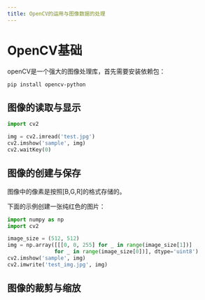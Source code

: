 ```yaml
---
title: OpenCV的运用与图像数据的处理
---
```

# OpenCV基础

openCV是一个强大的图像处理库，首先需要安装依赖包：

```shell
pip install opencv-python
```

## 图像的读取与显示

```python
import cv2

img = cv2.imread('test.jpg')
cv2.imshow('sample', img)
cv2.waitKey(0)
```

## 图像的创建与保存

图像中的像素是按照[B,G,R]的格式存储的。

下面的示例创建一张纯红色的图片：

```python
import numpy as np
import cv2

image_size = (512, 512)
img = np.array([[[0, 0, 255] for _ in range(image_size[1])]
               for _ in range(image_size[0])], dtype='uint8')
cv2.imshow('sample', img)
cv2.imwrite('test_img.jpg', img)
```

## 图像的裁剪与缩放

```python

```
